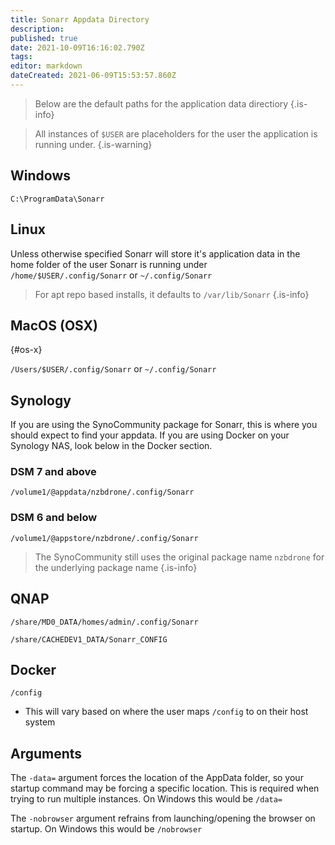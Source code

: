 ```yaml
---
title: Sonarr Appdata Directory
description: 
published: true
date: 2021-10-09T16:16:02.790Z
tags: 
editor: markdown
dateCreated: 2021-06-09T15:53:57.860Z
---
```


> Below are the default paths for the application data directiory {.is-info}

> All instances of `$USER` are placeholders for the user the application is running under. {.is-warning}

## Windows

`C:\ProgramData\Sonarr`

## Linux

Unless otherwise specified Sonarr will store it's application data in the home folder of the user Sonarr is running under `/home/$USER/.config/Sonarr` or `~/.config/Sonarr`

> For apt repo based installs, it defaults to `/var/lib/Sonarr`
{.is-info}

## MacOS (OSX)

{#os-x}

`/Users/$USER/.config/Sonarr` or `~/.config/Sonarr`

## Synology

If you are using the SynoCommunity package for Sonarr, this is where you should expect to find your appdata. If you are using Docker on your Synology NAS, look below in the Docker section.

### DSM 7 and above

`/volume1/@appdata/nzbdrone/.config/Sonarr`

### DSM 6 and below

`/volume1/@appstore/nzbdrone/.config/Sonarr`

> The SynoCommunity still uses the original package name `nzbdrone` for the underlying package name {.is-info}

## QNAP

`/share/MD0_DATA/homes/admin/.config/Sonarr`

`/share/CACHEDEV1_DATA/Sonarr_CONFIG`

## Docker

`/config`

- This will vary based on where the user maps `/config` to on their host system

## Arguments

The `-data=` argument forces the location of the AppData folder, so your startup command may be forcing a specific location. This is required when trying to run multiple instances. On Windows this would be `/data=`

The `-nobrowser` argument refrains from launching/opening the browser on startup. On Windows this would be `/nobrowser`

